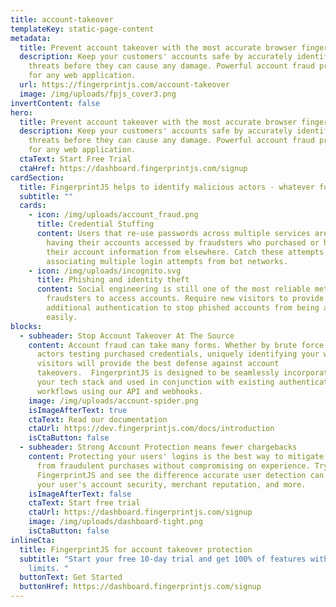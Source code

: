 ```yaml
---
title: account-takeover
templateKey: static-page-content
metadata:
  title: Prevent account takeover with the most accurate browser fingerprinting API
  description: Keep your customers' accounts safe by accurately identifying
    threats before they can cause any damage. Powerful account fraud protection
    for any web application.
  url: https://fingerprintjs.com/account-takeover
  image: /img/uploads/fpjs_cover3.png
invertContent: false
hero:
  title: Prevent account takeover with the most accurate browser fingerprinting API
  description: Keep your customers' accounts safe by accurately identifying
    threats before they can cause any damage. Powerful account fraud protection
    for any web application.
  ctaText: Start Free Trial
  ctaHref: https://dashboard.fingerprintjs.com/signup
cardSection:
  title: FingerprintJS helps to identify malicious actors - whatever form they take
  subtitle: ""
  cards:
    - icon: /img/uploads/account_fraud.png
      title: Credential Stuffing
      content: Users that re-use passwords across multiple services are at risk of
        having their accounts accessed by fraudsters who purchased or hacked
        their account information from elsewhere. Catch these attempts by
        associating multiple login attempts from bot networks.
    - icon: /img/uploads/incognito.svg
      title: Phishing and identity theft
      content: Social engineering is still one of the most reliable methods for
        fraudsters to access accounts. Require new visitors to provide
        additional authentication to stop phished accounts from being accessed
        easily.
blocks:
  - subheader: Stop Account Takeover At The Source
    content: Account fraud can take many forms. Whether by brute force or individual
      actors testing purchased credentials, uniquely identifying your website
      visitors will provide the best defense against account
      takeovers.  FingerprintJS is designed to be seamlessly incorporated into
      your tech stack and used in conjunction with existing authentication
      workflows using our API and webhooks.
    image: /img/uploads/account-spider.png
    isImageAfterText: true
    ctaText: Read our documentation
    ctaUrl: https://dev.fingerprintjs.com/docs/introduction
    isCtaButton: false
  - subheader: Strong Account Protection means fewer chargebacks
    content: Protecting your users' logins is the best way to mitigate chargebacks
      from fraudulent purchases without compromising on experience. Try
      FingerprintJS and see the difference accurate user detection can make for
      your user's account security, merchant reputation, and more.
    isImageAfterText: false
    ctaText: Start free trial
    ctaUrl: https://dashboard.fingerprintjs.com/signup
    image: /img/uploads/dashboard-tight.png
    isCtaButton: false
inlineCta:
  title: FingerprintJS for account takeover protection
  subtitle: "Start your free 10-day trial and get 100% of features with no usage
    limits. "
  buttonText: Get Started
  buttonHref: https://dashboard.fingerprintjs.com/signup
---
```

